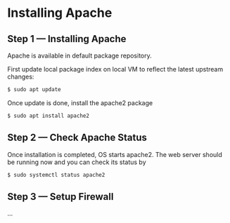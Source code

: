 # Installing Apache

## Step 1 — Installing Apache

Apache is available in default package repository.

First update local package index on local VM to reflect the latest upstream changes:

```sh
$ sudo apt update
```

Once update is done, install the apache2 package

```sh
$ sudo apt install apache2
```

## Step 2 — Check Apache Status

Once installation is completed, OS starts apache2. The web server should be running now and you can check its status by 

```sh
$ sudo systemctl status apache2
```

## Step 3 — Setup Firewall

...

